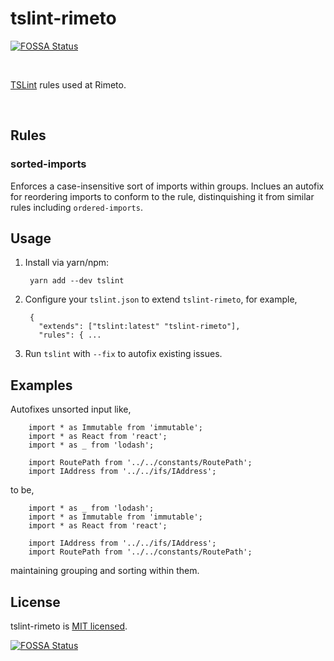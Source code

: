 # tslint-rimeto
[![FOSSA Status](https://app.fossa.com/api/projects/git%2Bgithub.com%2Frimeto%2Ftslint-rimeto.svg?type=shield)](https://app.fossa.com/projects/git%2Bgithub.com%2Frimeto%2Ftslint-rimeto?ref=badge_shield)


<br>

[TSLint](https://palantir.github.io/tslint/) rules used at Rimeto.

<br>

## Rules

### sorted-imports

Enforces a case-insensitive sort of imports within groups. Inclues an autofix for reordering imports to conform to the rule, distinquishing it from similar rules including `ordered-imports`.

## Usage

1) Install via yarn/npm: 

        yarn add --dev tslint

2) Configure your `tslint.json`  to extend `tslint-rimeto`, for example, 

        {
          "extends": ["tslint:latest" "tslint-rimeto"],
          "rules": { ...

3) Run `tslint` with `--fix` to autofix existing issues.

## Examples

Autofixes unsorted input like,
        
        import * as Immutable from 'immutable';	
        import * as React from 'react';	
        import * as _ from 'lodash';	

        import RoutePath from '../../constants/RoutePath';
        import IAddress from '../../ifs/IAddress';

to be,

        import * as _ from 'lodash';
        import * as Immutable from 'immutable';
        import * as React from 'react';

        import IAddress from '../../ifs/IAddress';
        import RoutePath from '../../constants/RoutePath';

maintaining grouping and sorting within them.


## License

tslint-rimeto is [MIT licensed](./LICENSE).


[![FOSSA Status](https://app.fossa.com/api/projects/git%2Bgithub.com%2Frimeto%2Ftslint-rimeto.svg?type=large)](https://app.fossa.com/projects/git%2Bgithub.com%2Frimeto%2Ftslint-rimeto?ref=badge_large)
